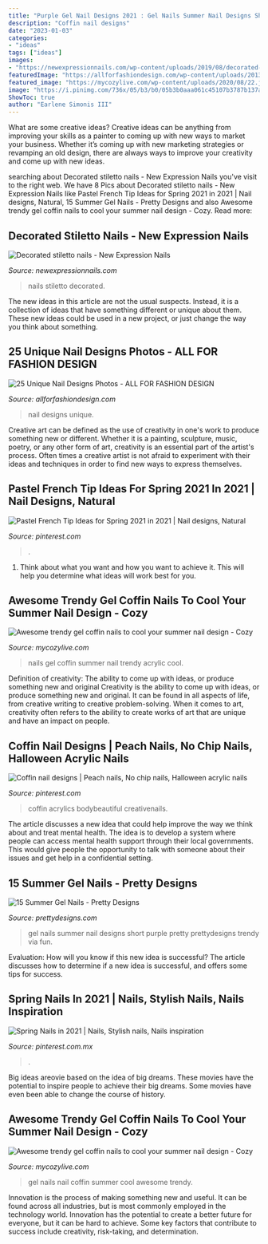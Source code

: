 ```yaml
---
title: "Purple Gel Nail Designs 2021 : Gel Nails Summer Nail Designs Short Purple Pretty Prettydesigns Trendy Via Fun"
description: "Coffin nail designs"
date: "2023-01-03"
categories:
- "ideas"
tags: ["ideas"]
images:
- "https://newexpressionnails.com/wp-content/uploads/2019/08/decorated-stiletto-nails-1.jpg"
featuredImage: "https://allforfashiondesign.com/wp-content/uploads/2013/09/n-16.jpg"
featured_image: "https://mycozylive.com/wp-content/uploads/2020/08/22.jpg"
image: "https://i.pinimg.com/736x/05/b3/b0/05b3b0aaa061c45107b3787b137a978b.jpg"
ShowToc: true
author: "Earlene Simonis III"
---
```



What are some creative ideas?
Creative ideas can be anything from improving your skills as a painter to coming up with new ways to market your business. Whether it’s coming up with new marketing strategies or revamping an old design, there are always ways to improve your creativity and come up with new ideas.

	

		
searching about Decorated stiletto nails - New Expression Nails you've visit to the right web. We have 8 Pics about Decorated stiletto nails - New Expression Nails like Pastel French Tip Ideas for Spring 2021 in 2021 | Nail designs, Natural, 15 Summer Gel Nails - Pretty Designs and also Awesome trendy gel coffin nails to cool your summer nail design - Cozy. Read more:
		
    
## Decorated Stiletto Nails - New Expression Nails

<img loading=lazy src="https://newexpressionnails.com/wp-content/uploads/2019/08/decorated-stiletto-nails-1.jpg" onerror="this.onerror=null;this.src='https://tse2.mm.bing.net/th?id=OIP._L8RE3B5iOTkZQv4fjFAEQHaJQ&amp;pid=15.1';" alt="Decorated stiletto nails - New Expression Nails">

_Source: newexpressionnails.com_

>nails stiletto decorated. 

	

The new ideas in this article are not the usual suspects. Instead, it is a collection of ideas that have something different or unique about them. These new ideas could be used in a new project, or just change the way you think about something.

    
## 25 Unique Nail Designs Photos - ALL FOR FASHION DESIGN

<img loading=lazy src="https://allforfashiondesign.com/wp-content/uploads/2013/09/n-16.jpg" onerror="this.onerror=null;this.src='https://tse1.mm.bing.net/th?id=OIP.YxD3y5ooDIU3ToVB7w1_igHaJ3&amp;pid=15.1';" alt="25 Unique Nail Designs Photos - ALL FOR FASHION DESIGN">

_Source: allforfashiondesign.com_

>nail designs unique. 

	

Creative art can be defined as the use of creativity in one's work to produce something new or different. Whether it is a painting, sculpture, music, poetry, or any other form of art, creativity is an essential part of the artist's process. Often times a creative artist is not afraid to experiment with their ideas and techniques in order to find new ways to express themselves.

    
## Pastel French Tip Ideas For Spring 2021 In 2021 | Nail Designs, Natural

<img loading=lazy src="https://i.pinimg.com/736x/55/74/ee/5574eed07b7465aef5258933e14bc274.jpg" onerror="this.onerror=null;this.src='https://tse3.mm.bing.net/th?id=OIP.ZhgK_La9qdLH4xOBxYYx1gHaHa&amp;pid=15.1';" alt="Pastel French Tip Ideas for Spring 2021 in 2021 | Nail designs, Natural">

_Source: pinterest.com_

>. 

	

1. Think about what you want and how you want to achieve it. This will help you determine what ideas will work best for you. 

    
## Awesome Trendy Gel Coffin Nails To Cool Your Summer Nail Design - Cozy

<img loading=lazy src="https://mycozylive.com/wp-content/uploads/2020/08/22.jpg" onerror="this.onerror=null;this.src='https://tse2.mm.bing.net/th?id=OIP.SKOLvcDYDxAOIm-phXS8VgHaKO&amp;pid=15.1';" alt="Awesome trendy gel coffin nails to cool your summer nail design - Cozy">

_Source: mycozylive.com_

>nails gel coffin summer nail trendy acrylic cool. 

	

Definition of creativity: The ability to come up with ideas, or produce something new and original
Creativity is the ability to come up with ideas, or produce something new and original. It can be found in all aspects of life, from creative writing to creative problem-solving. When it comes to art, creativity often refers to the ability to create works of art that are unique and have an impact on people.

    
## Coffin Nail Designs | Peach Nails, No Chip Nails, Halloween Acrylic Nails

<img loading=lazy src="https://i.pinimg.com/736x/09/e0/65/09e06568d3c48c2d5a4db48078709c7b.jpg" onerror="this.onerror=null;this.src='https://tse2.mm.bing.net/th?id=OIP.Np9mEnzV_H-PGsCdtGsL0QHaJ3&amp;pid=15.1';" alt="Coffin nail designs | Peach nails, No chip nails, Halloween acrylic nails">

_Source: pinterest.com_

>coffin acrylics bodybeautiful creativenails. 

	

The article discusses a new idea that could help improve the way we think about and treat mental health. The idea is to develop a system where people can access mental health support through their local governments. This would give people the opportunity to talk with someone about their issues and get help in a confidential setting.

    
## 15 Summer Gel Nails - Pretty Designs

<img loading=lazy src="https://www.prettydesigns.com/wp-content/uploads/2014/07/Purple-Gel-Nails.jpg" onerror="this.onerror=null;this.src='https://tse1.mm.bing.net/th?id=OIP.kGSa3a0rzG0yfkgVcgRlnwHaJ6&amp;pid=15.1';" alt="15 Summer Gel Nails - Pretty Designs">

_Source: prettydesigns.com_

>gel nails summer nail designs short purple pretty prettydesigns trendy via fun. 

	

Evaluation: How will you know if this new idea is successful?
The article discusses how to determine if a new idea is successful, and offers some tips for success.

    
## Spring Nails In 2021 | Nails, Stylish Nails, Nails Inspiration

<img loading=lazy src="https://i.pinimg.com/736x/05/b3/b0/05b3b0aaa061c45107b3787b137a978b.jpg" onerror="this.onerror=null;this.src='https://tse2.mm.bing.net/th?id=OIP.nBtyWcBFIYvcFgIG6NLUOAHaJ-&amp;pid=15.1';" alt="Spring Nails in 2021 | Nails, Stylish nails, Nails inspiration">

_Source: pinterest.com.mx_

>. 

	

Big ideas areovie based on the idea of big dreams. These movies have the potential to inspire people to achieve their big dreams. Some movies have even been able to change the course of history.

    
## Awesome Trendy Gel Coffin Nails To Cool Your Summer Nail Design - Cozy

<img loading=lazy src="https://mycozylive.com/wp-content/uploads/2020/08/gel-coffin-nail-4.jpg" onerror="this.onerror=null;this.src='https://tse3.mm.bing.net/th?id=OIP.f_YX58k1fAKdWVM7VEVOwgHaJL&amp;pid=15.1';" alt="Awesome trendy gel coffin nails to cool your summer nail design - Cozy">

_Source: mycozylive.com_

>gel nails nail coffin summer cool awesome trendy. 

	

Innovation is the process of making something new and useful. It can be found across all industries, but is most commonly employed in the technology world. Innovation has the potential to create a better future for everyone, but it can be hard to achieve. Some key factors that contribute to success include creativity, risk-taking, and determination.

